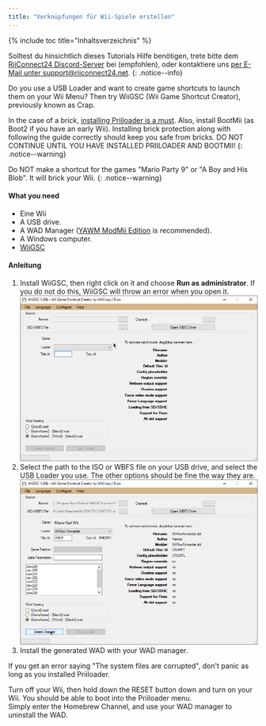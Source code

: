 ```yaml
---
title: "Verknüpfungen für Wii-Spiele erstellen"
---
```


{% include toc title="Inhaltsverzeichnis" %}

Solltest du hinsichtlich dieses Tutorials Hilfe benötigen, trete bitte dem [RiiConnect24 Discord-Server](https://discord.gg/rc24) bei (empfohlen), oder kontaktiere uns [per E-Mail unter support@riiconnect24.net](mailto:support@riiconnect24.net).
{: .notice--info}

Do you use a USB Loader and want to create game shortcuts to launch them on your Wii Menu? Then try WiiGSC (Wii Game Shortcut Creator), previously known as Crap.

In the case of a brick, [installing Priiloader is a must](/priiloader). Also, install BootMii (as Boot2 if you have an early Wii). Installing brick protection along with following the guide correctly should keep you safe from bricks. DO NOT CONTINUE UNTIL YOU HAVE INSTALLED PRIILOADER AND BOOTMII!
{: .notice--warning}

Do NOT make a shortcut for the games "Mario Party 9" or "A Boy and His Blob". It will brick your Wii.
{: .notice--warning}

#### What you need

* Eine Wii
* A USB drive.
* A WAD Manager ([YAWM ModMii Edition](yawmme) is recommended).
* A Windows computer.
* [WiiGSC](https://wiidatabase.de/downloads/pc-tools/wiigsc-ehemals-crap/)

#### Anleitung

1. Install WiiGSC, then right click on it and choose **Run as administrator**. If you do not do this, WiiGSC will throw an error when you open it. ![Home menu](/images/wiigsc/2023-08-21_20-15-34.png)
2. Select the path to the ISO or WBFS file on your USB drive, and select the USB Loader you use. The other options should be fine the way they are. ![After selecting the file](/images/wiigsc/WiiGSC_2023-08-21_20-11-00.png)
3. Install the generated WAD with your WAD manager.

<div class="notice--info">
If you get an error saying "The system files are corrupted", don't panic as long as you installed Priiloader.

Turn off your Wii, then hold down the RESET button down and turn on your Wii. You should be able to boot into the Priiloader menu. <br>
Simply enter the Homebrew Channel, and use your WAD manager to uninstall the WAD.
</div>
